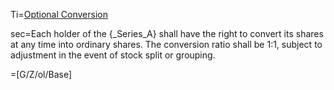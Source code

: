 Ti=<a href="https://thegalionproject.com/term-sheet#part-optional-conversion">Optional Conversion</a>


sec=Each holder of the {_Series_A} shall have the right to convert its shares at any time into ordinary shares. The conversion ratio shall be 1:1, subject to adjustment in the event of stock split or grouping.

=[G/Z/ol/Base]

